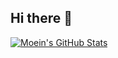 ## Hi there 👋

<!--
**moomoein/moomoein** is a ✨ _special_ ✨ repository because its `README.md` (this file) appears on your GitHub profile.

Here are some ideas to get you started:

- 🔭 I’m currently working on ...
- 🌱 I’m currently learning ...
- 👯 I’m looking to collaborate on ...
- 🤔 I’m looking for help with ...
- 💬 Ask me about ...
- 📫 How to reach me: ...
- 😄 Pronouns: ...
- ⚡ Fun fact: ...
-->


[![Moein's GitHub Stats](https://github-readme-stats.vercel.app/api?username=moomoein&show_icons=true&theme=radical&hide_border=true&bg_color=0A0F18&title_color=00FF9C&icon_color=00FF9C&text_color=CDD6F4)](https://github.com/moomoein)
